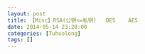 ```yaml
---
layout: post
title: 【Misc】RSA(公钥<=私钥)   DES    AES
date: 2014-05-14 23:28:00
categories: [Tuhuolong]
tags: []
---
```

      